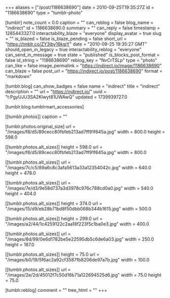+++
aliases = ["/post/1186638690"]
date = 2010-09-25T19:35:27Z
id = "1186638690"
type = "tumblr-photo"

[tumblr]
note_count = 0.0
caption = ""
can_reblog = false
blog_name = "indirect"
id = 1186638690.0
summary = ""
can_reply = false
timestamp = 1285443327.0
interactability_blaze = "everyone"
display_avatar = true
slug = ""
is_blazed = false
is_blaze_pending = false
short_url = "https://tmblr.co/ZY3jby16kgjY"
date = "2010-09-25 19:35:27 GMT"
should_open_in_legacy = true
interactability_reblog = "everyone"
can_send_in_message = true
state = "published"
is_blocks_post_format = false
id_string = "1186638690"
reblog_key = "NvCrTSLp"
type = "photo"
can_like = false
image_permalink = "https://indirect.io/image/1186638690"
can_blaze = false
post_url = "https://indirect.io/post/1186638690"
format = "markdown"

[tumblr.blog]
can_show_badges = false
name = "indirect"
title = "indirect"
description = ""
url = "https://indirect.io/"
uuid = "t:PgyUJU3SA2Klwyt81UWAwQ"
updated = 1739939727.0

[tumblr.blog.tumblrmart_accessories]

[[tumblr.photos]]
caption = ""

[tumblr.photos.original_size]
url = "/images/f8/d5/89cecc80fbfeb213ad7ff91f645a.jpg"
width = 800.0
height = 598.0

[[tumblr.photos.alt_sizes]]
height = 598.0
url = "/images/f8/d5/89cecc80fbfeb213ad7ff91f645a.jpg"
width = 800.0

[[tumblr.photos.alt_sizes]]
url = "/images/7c/c5/89a6c8c3afa5613a33a12354042c.jpg"
width = 640.0
height = 478.0

[[tumblr.photos.alt_sizes]]
url = "/images/7e/d3/9e58d737a3d3978c976c788cd0a0.jpg"
width = 540.0
height = 404.0

[[tumblr.photos.alt_sizes]]
height = 374.0
url = "/images/15/d9/eb28b71bd8f50dbb068b344b1615.jpg"
width = 500.0

[[tumblr.photos.alt_sizes]]
height = 299.0
url = "/images/a2/44/1c4259122c2aa18f223f5c1ba0e3.jpg"
width = 400.0

[[tumblr.photos.alt_sizes]]
url = "/images/8d/99/0e6d1782be5e22595db5c6de6a03.jpg"
width = 250.0
height = 187.0

[[tumblr.photos.alt_sizes]]
height = 75.0
url = "/images/b0/19/5f6ac2a92cf3587fb8206de97a7b.jpg"
width = 100.0

[[tumblr.photos.alt_sizes]]
url = "/images/2e/2d/45012f7c50d16b71a122694525d6.jpg"
width = 75.0
height = 75.0

[tumblr.reblog]
comment = ""
tree_html = ""
+++
